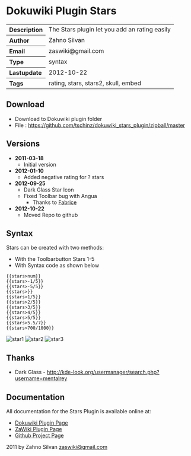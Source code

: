 # Dokuwiki Plugin Stars

<table>
  <tr>
    <th align="left">Description</th>
    <td>The Stars plugin let you add an rating easily</td>
  </tr>
  <tr>
    <th align="left">Author</th>
    <td>Zahno Silvan</td>
  </tr>
  <tr>
    <th align="left">Email</th>
    <td>zaswiki@gmail.com</td>
  </tr>
  <tr>
    <th align="left">Type</th>
    <td>syntax</td>
  </tr>
  <tr>
    <th align="left">Lastupdate</th>
    <td>2012-10-22</td>
  </tr>
  <tr>
    <th align="left">Tags</th>
    <td>rating, stars, stars2, skull, embed</td>
  </tr>
</table>

## Download
* Download to Dokuwiki plugin folder
* File     : https://github.com/tschinz/dokuwiki_stars_plugin/zipball/master

## Versions
* **2011-03-18**
  * Initial version
* **2012-01-10**
  * Added negative rating for ? stars
* **2012-09-25**
  * Dark Glass Star Icon
  * Fixed Toolbar bug with Angua
    * Thanks to  [Fabrice](fabrice@chtiland.com)
* **2012-10-22**
  * Moved Repo to github

## Syntax
Stars can be created with two methods:
  - With the Toolbarbutton Stars 1-5
  - With Syntax code as shown below

```
{{stars>num}}
{{stars>-1/5}}
{{stars>-5/5}}
{{stars>}}
{{stars>1/5}}
{{stars>2/5}}
{{stars>3/5}}
{{stars>4/5}}
{{stars>5/5}}
{{stars>5.5/7}}
{{stars>700/1000}}
```
![star1](https://raw.github.com/tschinz/dokuwiki_stars_plugin/master/images/fullstar.png)
![star2](https://raw.github.com/tschinz/dokuwiki_stars_plugin/master/images/halfstar.png)
![star3](https://raw.github.com/tschinz/dokuwiki_stars_plugin/master/images/emptystar.png)

## Thanks
  * Dark Glass - http://kde-look.org/usermanager/search.php?username=mentalrey

## Documentation

All documentation for the Stars Plugin is available online at:

  * [Dokuwiki Plugin Page](http://dokuwiki.org/plugin:stars2)
  * [ZaWiki Plugin Page](http://zawiki.dyndns.org/~zas/zawiki/doku.php/tschinz:dw_stars)
  * [Github Project Page](https://github.com/tschinz/dokuwiki_stars_plugin)

2011 by Zahno Silvan <zaswiki@gmail.com>